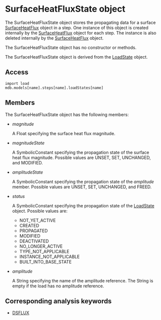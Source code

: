 # SurfaceHeatFluxState object

The SurfaceHeatFluxState object stores the propagating data for a surface [SurfaceHeatFlux](https://help.3ds.com/2022/english/DSSIMULIA_Established/SIMACAEKERRefMap/simaker-c-surfaceheatfluxpyc.htm?ContextScope=all) object in a step. One instance of this object is created internally by the [SurfaceHeatFlux](https://help.3ds.com/2022/english/DSSIMULIA_Established/SIMACAEKERRefMap/simaker-c-surfaceheatfluxpyc.htm?ContextScope=all) object for each step. The instance is also deleted internally by the [SurfaceHeatFlux](https://help.3ds.com/2022/english/DSSIMULIA_Established/SIMACAEKERRefMap/simaker-c-surfaceheatfluxpyc.htm?ContextScope=all) object.

The SurfaceHeatFluxState object has no constructor or methods.

The SurfaceHeatFluxState object is derived from the [LoadState](https://help.3ds.com/2022/english/DSSIMULIA_Established/SIMACAEKERRefMap/simaker-c-loadstatepyc.htm?ContextScope=all) object.

## Access

```
import load
mdb.models[name].steps[name].loadStates[name]
```

## Members

The SurfaceHeatFluxState object has the following members:

- *magnitude*

  A Float specifying the surface heat flux magnitude.

- *magnitudeState*

  A SymbolicConstant specifying the propagation state of the surface heat flux magnitude. Possible values are UNSET, SET, UNCHANGED, and MODIFIED.

- *amplitudeState*

  A SymbolicConstant specifying the propagation state of the *amplitude* member. Possible values are UNSET, SET, UNCHANGED, and FREED.

- *status*

  A SymbolicConstant specifying the propagation state of the [LoadState](https://help.3ds.com/2022/english/DSSIMULIA_Established/SIMACAEKERRefMap/simaker-c-loadstatepyc.htm?ContextScope=all) object. Possible values are:

  - NOT_YET_ACTIVE
  - CREATED
  - PROPAGATED
  - MODIFIED
  - DEACTIVATED
  - NO_LONGER_ACTIVE
  - TYPE_NOT_APPLICABLE
  - INSTANCE_NOT_APPLICABLE
  - BUILT_INTO_BASE_STATE

- *amplitude*

  A String specifying the name of the amplitude reference. The String is empty if the load has no amplitude reference.



## Corresponding analysis keywords

- [DSFLUX](https://help.3ds.com/2022/english/DSSIMULIA_Established/SIMACAEKEYRefMap/simakey-r-dsflux.htm?ContextScope=all#simakey-r-dsflux)